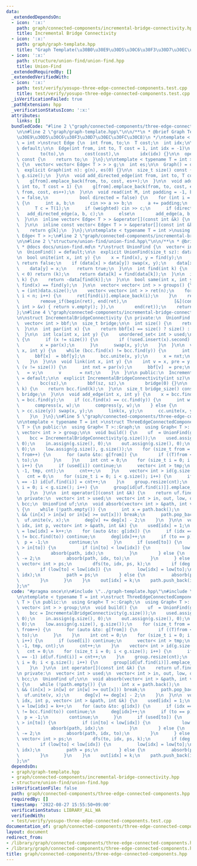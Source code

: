 ```yaml
---
data:
  _extendedDependsOn:
  - icon: ':x:'
    path: graph/connected-components/incremental-bridge-connectivity.hpp
    title: Incremental Bridge Connectivity
  - icon: ':x:'
    path: graph/graph-template.hpp
    title: "Graph Template(\u30B0\u30E9\u30D5\u30C6\u30F3\u30D7\u30EC\u30FC\u30C8)"
  - icon: ':x:'
    path: structure/union-find/union-find.hpp
    title: Union-Find
  _extendedRequiredBy: []
  _extendedVerifiedWith:
  - icon: ':x:'
    path: test/verify/yosupo-three-edge-connected-components.test.cpp
    title: test/verify/yosupo-three-edge-connected-components.test.cpp
  _isVerificationFailed: true
  _pathExtension: hpp
  _verificationStatusIcon: ':x:'
  attributes:
    links: []
  bundledCode: "#line 2 \"graph/connected-components/three-edge-connected-components.hpp\"\
    \n\n#line 2 \"graph/graph-template.hpp\"\n\n/**\n * @brief Graph Template(\u30B0\
    \u30E9\u30D5\u30C6\u30F3\u30D7\u30EC\u30FC\u30C8)\n */\ntemplate < typename T\
    \ = int >\nstruct Edge {\n  int from, to;\n  T cost;\n  int idx;\n\n  Edge() =\
    \ default;\n\n  Edge(int from, int to, T cost = 1, int idx = -1)\n      : from(from),\n\
    \        to(to),\n        cost(cost),\n        idx(idx) {}\n\n  operator int()\
    \ const {\n    return to;\n  }\n};\n\ntemplate < typename T = int >\nstruct Graph\
    \ {\n  vector< vector< Edge< T > > > g;\n  int es;\n\n  Graph() = default;\n\n\
    \  explicit Graph(int n): g(n), es(0) {}\n\n  size_t size() const {\n    return\
    \ g.size();\n  }\n\n  void add_directed_edge(int from, int to, T cost = 1) {\n\
    \    g[from].emplace_back(from, to, cost, es++);\n  }\n\n  void add_edge(int from,\
    \ int to, T cost = 1) {\n    g[from].emplace_back(from, to, cost, es);\n    g[to].emplace_back(to,\
    \ from, cost, es++);\n  }\n\n  void read(int M, int padding = -1, bool weighted\
    \ = false,\n            bool directed = false) {\n    for (int i = 0; i < M; i++)\
    \ {\n      int a, b;\n      cin >> a >> b;\n      a += padding;\n      b += padding;\n\
    \      T c = T(1);\n      if (weighted) cin >> c;\n      if (directed)\n     \
    \   add_directed_edge(a, b, c);\n      else\n        add_edge(a, b, c);\n    }\n\
    \  }\n\n  inline vector< Edge< T > > &operator[](const int &k) {\n    return g[k];\n\
    \  }\n\n  inline const vector< Edge< T > > &operator[](const int &k) const {\n\
    \    return g[k];\n  }\n};\n\ntemplate < typename T = int >\nusing Edges = vector<\
    \ Edge< T > >;\n#line 2 \"graph/connected-components/incremental-bridge-connectivity.hpp\"\
    \n\n#line 2 \"structure/union-find/union-find.hpp\"\n\n/**\n * @brief Union-Find\n\
    \ * @docs docs/union-find.md\n */\nstruct UnionFind {\n  vector< int > data;\n\
    \n  UnionFind() = default;\n\n  explicit UnionFind(size_t sz): data(sz, -1) {}\n\
    \n  bool unite(int x, int y) {\n    x = find(x), y = find(y);\n    if (x == y)\
    \ return false;\n    if (data[x] > data[y]) swap(x, y);\n    data[x] += data[y];\n\
    \    data[y] = x;\n    return true;\n  }\n\n  int find(int k) {\n    if (data[k]\
    \ < 0) return (k);\n    return data[k] = find(data[k]);\n  }\n\n  int size(int\
    \ k) {\n    return -data[find(k)];\n  }\n\n  bool same(int x, int y) {\n    return\
    \ find(x) == find(y);\n  }\n\n  vector< vector< int > > groups() {\n    int n\
    \ = (int)data.size();\n    vector< vector< int > > ret(n);\n    for (int i = 0;\
    \ i < n; i++) {\n      ret[find(i)].emplace_back(i);\n    }\n    ret.erase(\n\
    \        remove_if(begin(ret), end(ret),\n                  [&](const vector<\
    \ int > &v) { return v.empty(); }),\n        end(ret));\n    return ret;\n  }\n\
    };\n#line 4 \"graph/connected-components/incremental-bridge-connectivity.hpp\"\
    \n\nstruct IncrementalBridgeConnectivity {\n private:\n  UnionFind cc, bcc;\n\
    \  vector< int > bbf;\n  size_t bridge;\n\n  int size() {\n    return bbf.size();\n\
    \  }\n\n  int par(int x) {\n    return bbf[x] == size() ? size() : bcc.find(bbf[x]);\n\
    \  }\n\n  int lca(int x, int y) {\n    unordered_set< int > used;\n    for (;;)\
    \ {\n      if (x != size()) {\n        if (!used.insert(x).second) return x;\n\
    \        x = par(x);\n      }\n      swap(x, y);\n    }\n  }\n\n  void compress(int\
    \ x, int y) {\n    while (bcc.find(x) != bcc.find(y)) {\n      int nxt = par(x);\n\
    \      bbf[x]  = bbf[y];\n      bcc.unite(x, y);\n      x = nxt;\n      --bridge;\n\
    \    }\n  }\n\n  void link(int x, int y) {\n    int v = x, pre = y;\n    while\
    \ (v != size()) {\n      int nxt = par(v);\n      bbf[v]  = pre;\n      pre  \
    \   = v;\n      v       = nxt;\n    }\n  }\n\n public:\n  IncrementalBridgeConnectivity()\
    \ = default;\n\n  explicit IncrementalBridgeConnectivity(int sz)\n      : cc(sz),\n\
    \        bcc(sz),\n        bbf(sz, sz),\n        bridge(0) {}\n\n  int find(int\
    \ k) {\n    return bcc.find(k);\n  }\n\n  size_t bridge_size() const {\n    return\
    \ bridge;\n  }\n\n  void add_edge(int x, int y) {\n    x = bcc.find(x);\n    y\
    \ = bcc.find(y);\n    if (cc.find(x) == cc.find(y)) {\n      int w = lca(x, y);\n\
    \      compress(x, w);\n      compress(y, w);\n    } else {\n      if (cc.size(x)\
    \ > cc.size(y)) swap(x, y);\n      link(x, y);\n      cc.unite(x, y);\n      ++bridge;\n\
    \    }\n  }\n};\n#line 5 \"graph/connected-components/three-edge-connected-components.hpp\"\
    \n\ntemplate < typename T = int >\nstruct ThreeEdgeConnectedComponents: Graph<\
    \ T > {\n public:\n  using Graph< T >::Graph;\n  using Graph< T >::g;\n  vector<\
    \ vector< int > > group;\n\n  void build() {\n    uf  = UnionFind(g.size());\n\
    \    bcc = IncrementalBridgeConnectivity(g.size());\n    used.assign(g.size(),\
    \ 0);\n    in.assign(g.size(), 0);\n    out.assign(g.size(), 0);\n    deg.assign(g.size(),\
    \ 0);\n    low.assign(g.size(), g.size());\n    for (size_t from = 0; from < g.size();\
    \ from++) {\n      for (auto &to: g[from]) {\n        if ((T)from < to) bcc.add_edge(from,\
    \ to);\n      }\n    }\n    int cnt = 0;\n    for (size_t i = 0; i < g.size();\
    \ i++) {\n      if (used[i]) continue;\n      vector< int > tmp;\n      dfs(i,\
    \ -1, tmp, cnt);\n      cnt++;\n    }\n    vector< int > id(g.size(), -1);\n \
    \   cnt = 0;\n    for (size_t i = 0; i < g.size(); i++) {\n      if (id[uf.find(i)]\
    \ == -1) id[uf.find(i)] = cnt++;\n    }\n    group.resize(cnt);\n    for (size_t\
    \ i = 0; i < g.size(); i++) {\n      group[id[uf.find(i)]].emplace_back(i);\n\
    \    }\n  }\n\n  int operator[](const int &k) {\n    return uf.find(k);\n  }\n\
    \n private:\n  vector< int > used;\n  vector< int > in, out, low, deg;\n  IncrementalBridgeConnectivity\
    \ bcc;\n  UnionFind uf;\n\n  void absorb(vector< int > &path, int v, int w = -1)\
    \ {\n    while (!path.empty()) {\n      int x = path.back();\n      if (w != -1\
    \ && (in[x] > in[w] or in[w] >= out[x])) break;\n      path.pop_back();\n    \
    \  uf.unite(v, x);\n      deg[v] += deg[x] - 2;\n    }\n  }\n\n  void dfs(int\
    \ idx, int p, vector< int > &path, int &k) {\n    used[idx] = 1;\n    in[idx]\
    \ = low[idx] = k++;\n    for (auto &to: g[idx]) {\n      if (idx == to || bcc.find(idx)\
    \ != bcc.find(to)) continue;\n      deg[idx]++;\n      if (to == p) {\n      \
    \  p = -1;\n        continue;\n      }\n      if (used[to]) {\n        if (in[idx]\
    \ > in[to]) {\n          if (in[to] < low[idx]) {\n            low[idx] = in[to];\n\
    \            absorb(path, idx);\n          }\n        } else {\n          deg[idx]\
    \ -= 2;\n          absorb(path, idx, to);\n        }\n      } else {\n       \
    \ vector< int > ps;\n        dfs(to, idx, ps, k);\n        if (deg[to] == 2) ps.pop_back();\n\
    \        if (low[to] < low[idx]) {\n          low[idx] = low[to];\n          absorb(path,\
    \ idx);\n          path = ps;\n        } else {\n          absorb(ps, idx);\n\
    \        }\n      }\n    }\n    out[idx] = k;\n    path.push_back(idx);\n  }\n\
    };\n"
  code: "#pragma once\n\n#include \"../graph-template.hpp\"\n#include \"incremental-bridge-connectivity.hpp\"\
    \n\ntemplate < typename T = int >\nstruct ThreeEdgeConnectedComponents: Graph<\
    \ T > {\n public:\n  using Graph< T >::Graph;\n  using Graph< T >::g;\n  vector<\
    \ vector< int > > group;\n\n  void build() {\n    uf  = UnionFind(g.size());\n\
    \    bcc = IncrementalBridgeConnectivity(g.size());\n    used.assign(g.size(),\
    \ 0);\n    in.assign(g.size(), 0);\n    out.assign(g.size(), 0);\n    deg.assign(g.size(),\
    \ 0);\n    low.assign(g.size(), g.size());\n    for (size_t from = 0; from < g.size();\
    \ from++) {\n      for (auto &to: g[from]) {\n        if ((T)from < to) bcc.add_edge(from,\
    \ to);\n      }\n    }\n    int cnt = 0;\n    for (size_t i = 0; i < g.size();\
    \ i++) {\n      if (used[i]) continue;\n      vector< int > tmp;\n      dfs(i,\
    \ -1, tmp, cnt);\n      cnt++;\n    }\n    vector< int > id(g.size(), -1);\n \
    \   cnt = 0;\n    for (size_t i = 0; i < g.size(); i++) {\n      if (id[uf.find(i)]\
    \ == -1) id[uf.find(i)] = cnt++;\n    }\n    group.resize(cnt);\n    for (size_t\
    \ i = 0; i < g.size(); i++) {\n      group[id[uf.find(i)]].emplace_back(i);\n\
    \    }\n  }\n\n  int operator[](const int &k) {\n    return uf.find(k);\n  }\n\
    \n private:\n  vector< int > used;\n  vector< int > in, out, low, deg;\n  IncrementalBridgeConnectivity\
    \ bcc;\n  UnionFind uf;\n\n  void absorb(vector< int > &path, int v, int w = -1)\
    \ {\n    while (!path.empty()) {\n      int x = path.back();\n      if (w != -1\
    \ && (in[x] > in[w] or in[w] >= out[x])) break;\n      path.pop_back();\n    \
    \  uf.unite(v, x);\n      deg[v] += deg[x] - 2;\n    }\n  }\n\n  void dfs(int\
    \ idx, int p, vector< int > &path, int &k) {\n    used[idx] = 1;\n    in[idx]\
    \ = low[idx] = k++;\n    for (auto &to: g[idx]) {\n      if (idx == to || bcc.find(idx)\
    \ != bcc.find(to)) continue;\n      deg[idx]++;\n      if (to == p) {\n      \
    \  p = -1;\n        continue;\n      }\n      if (used[to]) {\n        if (in[idx]\
    \ > in[to]) {\n          if (in[to] < low[idx]) {\n            low[idx] = in[to];\n\
    \            absorb(path, idx);\n          }\n        } else {\n          deg[idx]\
    \ -= 2;\n          absorb(path, idx, to);\n        }\n      } else {\n       \
    \ vector< int > ps;\n        dfs(to, idx, ps, k);\n        if (deg[to] == 2) ps.pop_back();\n\
    \        if (low[to] < low[idx]) {\n          low[idx] = low[to];\n          absorb(path,\
    \ idx);\n          path = ps;\n        } else {\n          absorb(ps, idx);\n\
    \        }\n      }\n    }\n    out[idx] = k;\n    path.push_back(idx);\n  }\n\
    };\n"
  dependsOn:
  - graph/graph-template.hpp
  - graph/connected-components/incremental-bridge-connectivity.hpp
  - structure/union-find/union-find.hpp
  isVerificationFile: false
  path: graph/connected-components/three-edge-connected-components.hpp
  requiredBy: []
  timestamp: '2022-08-27 15:55:50+09:00'
  verificationStatus: LIBRARY_ALL_WA
  verifiedWith:
  - test/verify/yosupo-three-edge-connected-components.test.cpp
documentation_of: graph/connected-components/three-edge-connected-components.hpp
layout: document
redirect_from:
- /library/graph/connected-components/three-edge-connected-components.hpp
- /library/graph/connected-components/three-edge-connected-components.hpp.html
title: graph/connected-components/three-edge-connected-components.hpp
---
```

